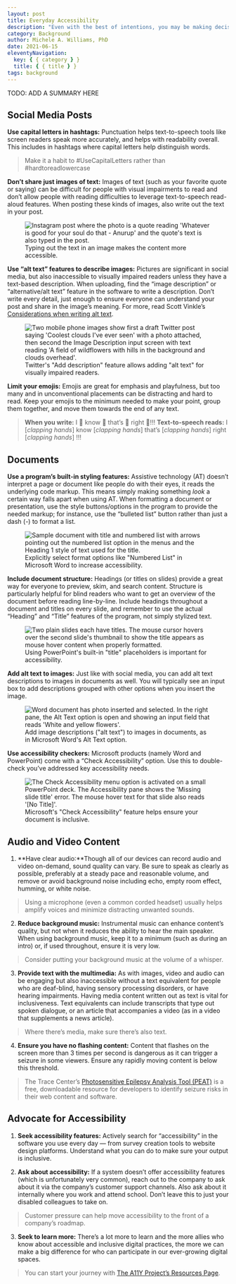 ```yaml
---
layout: post
title: Everyday Accessibility
description: "Even with the best of intentions, you may be making decisions that exclude disabled users. Below are practical, intentional steps you can start today to create and share more accessible social media, digital, and multimedia content."
category: Background
author: Michele A. Williams, PhD
date: 2021-06-15
eleventyNavigation:
  key: { { category } }
  title: { { title } }
tags: background
---
```


TODO: ADD A SUMMARY HERE
## Social Media Posts

**Use capital letters in hashtags:** Punctuation helps text-to-speech tools like screen readers speak more accurately, and helps with readability overall. This includes in hashtags where capital letters help distinguish words.

> Make it a habit to #UseCapitalLetters rather than #hardtoreadlowercase

**Don’t share just images of text:** Images of text (such as your favorite quote or saying) can be difficult for people with visual impairments to read and don’t allow people with reading difficulties to leverage text-to-speech read-aloud features. When posting these kinds of images, also write out the text in your post.

<figure role="figure" aria-label="Typing out the text in an image makes the content more accessible.">
	<img alt="Instagram post where the photo is a quote reading 'Whatever is good for your soul do that - Anurup' and the quote's text is also typed in the post." src="/img/posts/2021-06-14-Everyday_Accessibility/instagram_quote.jpg" />
	<figcaption>Typing out the text in an image makes the content more accessible.</figcaption>
</figure>

**Use “alt text” features to describe images:** Pictures are significant in social media, but also inaccessible to visually impaired readers unless they have a text-based description. When uploading, find the “image description” or “alternative/alt text” feature in the software to write a description. Don’t write every detail, just enough to ensure everyone can understand your post and share in the image’s meaning. For more, read Scott Vinkle’s [Considerations when writing alt text](https://ux.shopify.com/considerations-when-writing-alt-text-a9c1985a8204).

<figure role="figure" aria-label="Twitter's Add Description feature allows adding alt text for visually impaired readers.">
	<img alt="Two mobile phone images show first a draft Twitter post saying 'Coolest clouds I've ever seen' with a photo attached, then second the Image Description input screen with text reading 'A field of wildflowers with hills in the background and clouds overhead'." src="/img/posts/2021-06-14-Everyday_Accessibility/twitter_alt.png" />
	<figcaption>Twitter's "Add description" feature allows adding "alt text" for visually impaired readers.</figcaption>
</figure>

**Limit your emojis:** Emojis are great for emphasis and playfulness, but too many and in unconventional placements can be distracting and hard to read. Keep your emojis to the minimum needed to make your point, group them together, and move them towards the end of any text.

> **When you write:** I 👏 know 👏 that’s 👏 right 👏!!!
> **Text-to-speech reads:** I \[_clapping hands_\] know \[_clapping hands_\] that’s \[_clapping hands_\] right \[_clapping hands_\] !!!

## Documents

**Use a program’s built-in styling features:** Assistive technology (AT) doesn’t interpret a page or document like people do with their eyes, it reads the underlying code markup. This means simply making something _look_ a certain way falls apart when using AT. When formatting a document or presentation, use the style buttons/options in the program to provide the needed markup; for instance, use the “bulleted list” button rather than just a dash (-) to format a list.

<figure role="figure" aria-label="Explicitly select format options like Numbered List in Microsoft Word to increase accessibility.">
	<img alt="Sample document with title and numbered list with arrows pointing out the numbered list option in the menus and the Heading 1 style of text used for the title." src="/img/posts/2021-06-14-Everyday_Accessibility/WordRibbon.png" />
	<figcaption>Explicitly select format options like "Numbered List" in Microsoft Word to increase accessibility.</figcaption>
</figure>

**Include document structure:** Headings (or titles on slides) provide a great way for everyone to preview, skim, and search content. Structure is particularly helpful for blind readers who want to get an overview of the document before reading line-by-line. Include headings throughout a document and titles on every slide, and remember to use the actual “Heading” and “Title” features of the program, not simply stylized text.

<figure role="figure" aria-label="Using PowerPoint's built-in title placeholders is important for accessibility.">
	<img alt="Two plain slides each have titles. The mouse cursor hovers over the second slide's thumbnail to show the title appears as mouse hover content when properly formatted." src="/img/posts/2021-06-14-Everyday_Accessibility/PPT_Titles.png" />
	<figcaption>Using PowerPoint's built-in "title" placeholders is important for accessibility.</figcaption>
</figure>

**Add alt text to images:** Just like with social media, you can add alt text descriptions to images in documents as well. You will typically see an input box to add descriptions grouped with other options when you insert the image.

<figure role="figure" aria-label="Add image descriptions (alt text) to images in documents, as in Microsoft Word's Alt Text option.">
	<img alt="Word document has photo inserted and selected. In the right pane, the Alt Text option is open and showing an input field that reads 'White and yellow flowers'." src="/img/posts/2021-06-14-Everyday_Accessibility/Windows-AltText.png" />
	<figcaption>Add image descriptions ("alt text") to images in documents, as in Microsoft Word's Alt Text option.</figcaption>
</figure>

**Use accessibility checkers:** Microsoft products (namely Word and PowerPoint) come with a “Check Accessibility” option. Use this to double-check you’ve addressed key accessibility needs.

<figure role="figure" aria-label="Microsoft's Check Accessibility feature helps ensure your document is inclusive.">
	<img alt="The Check Accessibility menu option is activated on a small PowerPoint deck. The Accessibility pane shows the 'Missing slide title' error. The mouse hover text for that slide also reads '[No Title]'." src="/img/posts/2021-06-14-Everyday_Accessibility/PPT_A11yChecker.png" />
	<figcaption>Microsoft's "Check Accessibility" feature helps ensure your document is inclusive.</figcaption>
</figure>

## Audio and Video Content
1. **Have clear audio:**Though all of our devices can record audio and video on-demand, sound quality can vary.  Be sure to speak as clearly as possible, preferably at a steady pace and reasonable volume, and remove or avoid background noise including echo, empty room effect, humming, or white noise.
> Using a microphone (even a common corded headset) usually helps amplify voices and minimize distracting unwanted sounds.
2. **Reduce background music:** Instrumental music can enhance content’s quality, but not when it reduces the ability to hear the main speaker. When using background music, keep it to a minimum (such as during an intro) or, if used throughout, ensure it is very low.
> Consider putting your background music at the volume of a whisper.
3. **Provide text with the multimedia:** As with images, video and audio can be engaging but also inaccessible without a text equivalent for people who are deaf-blind, having sensory processing disorders, or have hearing impairments. Having media content written out as text is vital for inclusiveness. Text equivalents can include transcripts that type out spoken dialogue, or an article that accompanies a video (as in a video that supplements a news article).
> Where there’s media, make sure there’s also text.
4. **Ensure you have no flashing content:** Content that flashes on the screen more than 3 times per second is dangerous as it can trigger a seizure in some viewers. Ensure any rapidly moving content is below this threshold.
> The Trace Center’s [Photosensitive Epilepsy Analysis Tool (PEAT)](https://trace.umd.edu/peat/) is a free, downloadable resource for developers to identify seizure risks in their web content and software.
## Advocate for Accessibility
1. **Seek accessibility features:** Actively search for “accessibility” in the software you use every day — from survey creation tools to website design platforms. Understand what you can do to make sure your output is inclusive.
<!-- <figure role="figure" aria-label="Search for accessibility tips in your favorite systems like this Typeform How To article.">
	<img alt="Help Center page from Typeform, an online survey creation service, regarding how to make accessible typeforms." src="/img/posts/2021-06-14-Everyday_Accessibility/Accessible_Typeforms.png" />
	<figcaption>Search for accessibility tips in your favorite systems like this Typeform "How To" article.</figcaption>
</figure> -->
2. **Ask about accessibility:** If a system doesn’t offer accessibility features (which is unfortunately very common), reach out to the company to ask about it via the company’s customer support channels. Also ask about it internally where you work and attend school. Don’t leave this to just your disabled colleagues to take on.
> Customer pressure can help move accessibility to the front of a company’s roadmap.
3. **Seek to learn more:** There’s a lot more to learn and the more allies who know about accessible and inclusive digital practices, the more we can make a big difference for who can participate in our ever-growing digital spaces.
> You can start your journey with [The A11Y Project’s Resources Page](A11yProject.com/Resources).
